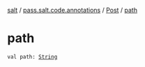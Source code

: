 [salt](../../index.md) / [pass.salt.code.annotations](../index.md) / [Post](index.md) / [path](./path.md)

# path

`val path: `[`String`](https://kotlinlang.org/api/latest/jvm/stdlib/kotlin/-string/index.html)